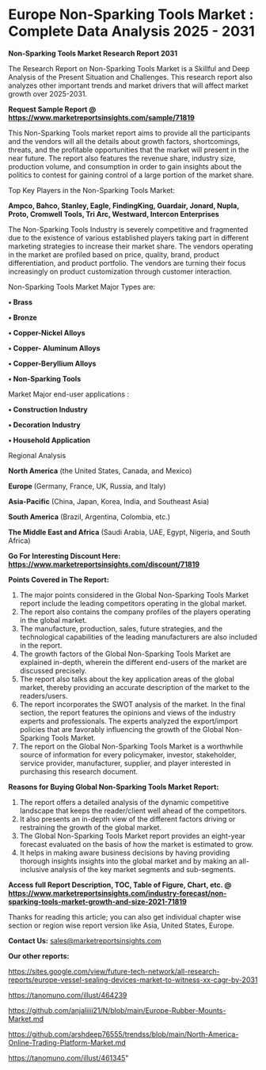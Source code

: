  # Europe Non-Sparking Tools Market : Complete Data Analysis 2025 - 2031

<strong>Non-Sparking Tools Market Research Report 2031</strong>

The Research Report on Non-Sparking Tools Market is a Skillful and Deep Analysis of the Present Situation and Challenges. This research report also analyzes other important trends and market drivers that will affect market growth over 2025-2031.

<strong>Request Sample Report @ <a href=https://www.marketreportsinsights.com/sample/71819>https://www.marketreportsinsights.com/sample/71819</a></strong>

This Non-Sparking Tools market report aims to provide all the participants and the vendors will all the details about growth factors, shortcomings, threats, and the profitable opportunities that the market will present in the near future. The report also features the revenue share, industry size, production volume, and consumption in order to gain insights about the politics to contest for gaining control of a large portion of the market share.

Top Key Players in the Non-Sparking Tools Market:

<strong>Ampco, Bahco, Stanley, Eagle, FindingKing, Guardair, Jonard, Nupla, Proto, Cromwell Tools, Tri Arc, Westward, Intercon Enterprises</strong>

The Non-Sparking Tools Industry is severely competitive and fragmented due to the existence of various established players taking part in different marketing strategies to increase their market share. The vendors operating in the market are profiled based on price, quality, brand, product differentiation, and product portfolio. The vendors are turning their focus increasingly on product customization through customer interaction.

Non-Sparking Tools Market Major Types are:

<strong>• Brass

• Bronze

• Copper-Nickel Alloys

• Copper- Aluminum Alloys

• Copper-Beryllium Alloys

• Non-Sparking Tools</strong>

Market Major end-user applications :

<strong>• Construction Industry

• Decoration Industry

• Household Application</strong>

Regional Analysis

</u><strong><b>North America</b></strong> (the United States, Canada, and Mexico)

<strong><b>Europe </b></strong>(Germany, France, UK, Russia, and Italy)

<strong><b>Asia-Pacific</b></strong> (China, Japan, Korea, India, and Southeast Asia)

<strong><b>South America</b></strong> (Brazil, Argentina, Colombia, etc.)

<strong><b>The Middle East and Africa</b></strong> (Saudi Arabia, UAE, Egypt, Nigeria, and South Africa)

<strong>Go For Interesting Discount Here: <a href=https://www.marketreportsinsights.com/discount/71819>https://www.marketreportsinsights.com/discount/71819</a></strong>

<strong>Points Covered in The Report:</strong>
<ol>
  <li>The major points considered in the Global Non-Sparking Tools Market report include the leading competitors operating in the global market.</li>
  <li>The report also contains the company profiles of the players operating in the global market.</li>
  <li>The manufacture, production, sales, future strategies, and the technological capabilities of the leading manufacturers are also included in the report.</li>
  <li>The growth factors of the Global Non-Sparking Tools Market are explained in-depth, wherein the different end-users of the market are discussed precisely.</li>
  <li>The report also talks about the key application areas of the global market, thereby providing an accurate description of the market to the readers/users.</li>
  <li>The report incorporates the SWOT analysis of the market. In the final section, the report features the opinions and views of the industry experts and professionals. The experts analyzed the export/import policies that are favorably influencing the growth of the Global Non-Sparking Tools Market.</li>
  <li>The report on the Global Non-Sparking Tools Market is a worthwhile source of information for every policymaker, investor, stakeholder, service provider, manufacturer, supplier, and player interested in purchasing this research document.</li>
</ol>
<strong>Reasons for Buying Global Non-Sparking Tools Market Report:</strong>

<ol>
  <li>The report offers a detailed analysis of the dynamic competitive landscape that keeps the reader/client well ahead of the competitors.</li>
  <li>It also presents an in-depth view of the different factors driving or restraining the growth of the global market.</li>
  <li>The Global Non-Sparking Tools Market report provides an eight-year forecast evaluated on the basis of how the market is estimated to grow.</li>
  <li>It helps in making aware business decisions by having providing thorough insights insights into the global market and by making an all-inclusive analysis of the key market segments and sub-segments.</li>
</ol>
<strong>Access full Report Description, TOC, Table of Figure, Chart, etc. @ <a href=https://www.marketreportsinsights.com/industry-forecast/non-sparking-tools-market-growth-and-size-2021-71819>https://www.marketreportsinsights.com/industry-forecast/non-sparking-tools-market-growth-and-size-2021-71819</a></strong>


Thanks for reading this article; you can also get individual chapter wise section or region wise report version like Asia, United States, Europe.

<strong>Contact Us:</strong>
sales@marketreportsinsights.com

<strong>Our other reports:</strong>

<a href=https://sites.google.com/view/future-tech-network/all-research-reports/europe-vessel-sealing-devices-market-to-witness-xx-cagr-by-2031>https://sites.google.com/view/future-tech-network/all-research-reports/europe-vessel-sealing-devices-market-to-witness-xx-cagr-by-2031</a>

<a href=https://tanomuno.com/illust/464239>https://tanomuno.com/illust/464239</a>

<a href=https://github.com/anjaliiii21/N/blob/main/Europe-Rubber-Mounts-Market.md>https://github.com/anjaliiii21/N/blob/main/Europe-Rubber-Mounts-Market.md</a>

<a href=https://github.com/arshdeep76555/trendss/blob/main/North-America-Online-Trading-Platform-Market.md>https://github.com/arshdeep76555/trendss/blob/main/North-America-Online-Trading-Platform-Market.md</a>

<a href=https://tanomuno.com/illust/461345>https://tanomuno.com/illust/461345</a>"
